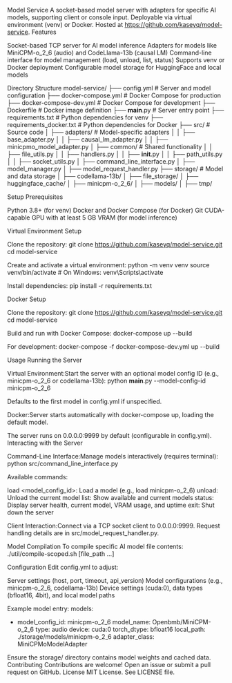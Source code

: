 Model Service
A socket-based model server with adapters for specific AI models, supporting client or console input. Deployable via virtual environment (venv) or Docker. Hosted at https://github.com/kaseyq/model-service.
Features

Socket-based TCP server for AI model inference
Adapters for models like MiniCPM-o_2_6 (audio) and CodeLlama-13b (causal LM)
Command-line interface for model management (load, unload, list, status)
Supports venv or Docker deployment
Configurable model storage for HuggingFace and local models

Directory Structure
model-service/
├── config.yml               # Server and model configuration
├── docker-compose.yml       # Docker Compose for production
├── docker-compose-dev.yml   # Docker Compose for development
├── Dockerfile              # Docker image definition
├── __main__.py             # Server entry point
├── requirements.txt         # Python dependencies for venv
├── requirements_docker.txt  # Python dependencies for Docker
├── src/                    # Source code
│   ├── adapters/           # Model-specific adapters
│   │   ├── base_adapter.py
│   │   ├── causal_lm_adapter.py
│   │   ├── minicpmo_model_adapter.py
│   ├── common/             # Shared functionality
│   │   ├── file_utils.py
│   │   ├── handlers.py
│   │   ├── __init__.py
│   │   ├── path_utils.py
│   │   ├── socket_utils.py
│   ├── command_line_interface.py
│   ├── model_manager.py
│   ├── model_request_handler.py
├── storage/                # Model and data storage
│   ├── codellama-13b/
│   ├── file_storage/
│   ├── huggingface_cache/
│   ├── minicpm-o_2_6/
│   ├── models/
│   ├── tmp/

Setup
Prerequisites

Python 3.8+ (for venv)
Docker and Docker Compose (for Docker)
Git
CUDA-capable GPU with at least 5 GB VRAM (for model inference)

Virtual Environment Setup

Clone the repository:
git clone https://github.com/kaseyq/model-service.git
cd model-service


Create and activate a virtual environment:
python -m venv venv
source venv/bin/activate  # On Windows: venv\Scripts\activate


Install dependencies:
pip install -r requirements.txt



Docker Setup

Clone the repository:
git clone https://github.com/kaseyq/model-service.git
cd model-service


Build and run with Docker Compose:
docker-compose up --build

For development:
docker-compose -f docker-compose-dev.yml up --build



Usage
Running the Server

Virtual Environment:Start the server with an optional model config ID (e.g., minicpm-o_2_6 or codellama-13b):
python __main__.py --model-config-id minicpm-o_2_6

Defaults to the first model in config.yml if unspecified.

Docker:Server starts automatically with docker-compose up, loading the default model.


The server runs on 0.0.0.0:9999 by default (configurable in config.yml).
Interacting with the Server

Command-Line Interface:Manage models interactively (requires terminal):
python src/command_line_interface.py

Available commands:

load <model_config_id>: Load a model (e.g., load minicpm-o_2_6)
unload: Unload the current model
list: Show available and current models
status: Display server health, current model, VRAM usage, and uptime
exit: Shut down the server


Client Interaction:Connect via a TCP socket client to 0.0.0.0:9999. Request handling details are in src/model_request_handler.py.


Model Compilation
To compile specific AI model file contents:
./util/compile-scoped.sh [file_path ...]

Configuration
Edit config.yml to adjust:

Server settings (host, port, timeout, api_version)
Model configurations (e.g., minicpm-o_2_6, codellama-13b)
Device settings (cuda:0), data types (bfloat16, 4bit), and local model paths

Example model entry:
models:
  - model_config_id: minicpm-o_2_6
    model_name: Openbmb/MiniCPM-o_2_6
    type: audio
    device: cuda:0
    torch_dtype: bfloat16
    local_path: ./storage/models/minicpm-o_2_6
    adapter_class: MiniCPMoModelAdapter

Ensure the storage/ directory contains model weights and cached data.
Contributing
Contributions are welcome! Open an issue or submit a pull request on GitHub.
License
MIT License. See LICENSE file.

